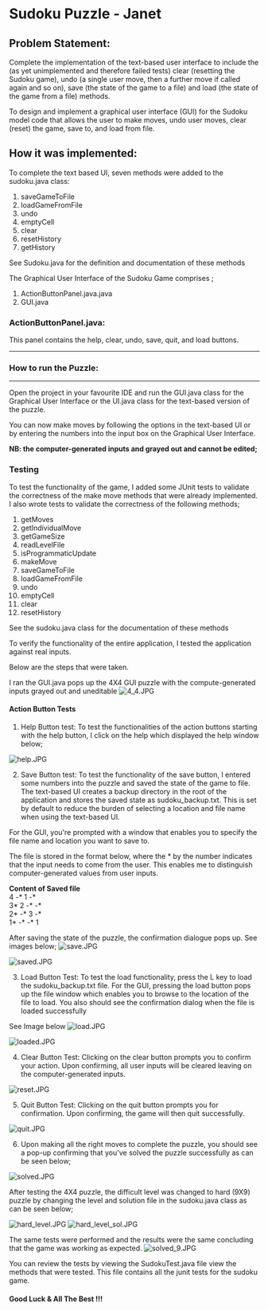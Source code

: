 # Sudoku Puzzle - Janet

## Problem Statement:
Complete the implementation of the text-based user interface to include the (as yet unimplemented and therefore failed tests) 
clear (resetting the Sudoku game), undo (a single user move, then a further move if called again and so on), save (the state of the game to a file) and load (the state of the game from a file) methods.

To design and implement a graphical user interface (GUI) for the Sudoku model code that allows the user to make moves,
undo user moves, clear (reset) the game, save to, and load from file.

## How it was implemented:
To complete the text based UI, seven methods were added to the sudoku.java class:
1. saveGameToFile
2. loadGameFromFile
3. undo
4. emptyCell
5. clear
6. resetHistory
7. getHistory

See Sudoku.java for the definition and documentation of these methods

The Graphical User Interface of the Sudoku Game comprises ;
1. ActionButtonPanel.java.java
2.  GUI.java

### ActionButtonPanel.java:
This panel contains the help, clear, undo, save, quit, and load buttons.

___
### How to run the Puzzle:
___
Open the project in your favourite IDE and run the GUI.java class for the Graphical User Interface or
the UI.java class for the text-based version of the puzzle. 

You can now make moves by following the options in the text-based UI or by entering the
numbers into the input box on the Graphical User Interface.

**NB: the computer-generated inputs and grayed out and cannot be edited;**


### Testing
To test the functionality of the game, I added some JUnit tests to validate the correctness of the 
make move methods that were already implemented.
I also wrote tests to validate the correctness of the following methods;
1. getMoves
2. getIndividualMove
3. getGameSize
4. readLevelFile
5. isProgrammaticUpdate
6. makeMove
7. saveGameToFile
8. loadGameFromFile
9. undo
10. emptyCell
11. clear
12. resetHistory

See the sudoku.java class for the documentation of these methods

To verify the functionality of the entire application, I tested the application against real inputs.

Below are the steps that were taken. 

I ran the GUI.java pops up the 4X4 GUI puzzle with the compute-generated inputs grayed out and uneditable
![4_4.JPG](sudoku_images%2F4_4.JPG)

#### Action Button Tests
1. Help Button test: To test the functionalities of the action buttons starting with the help button, I click on the help
which displayed the help window below;

![help.JPG](sudoku_images%2Fhelp.JPG)

2. Save Button test: To test the functionality of the save button, I entered some numbers into the puzzle and 
saved the state of the game to file. The text-based UI creates a backup directory in the root
of the application and stores the saved state as sudoku_backup.txt. This is set by default to reduce the burden of 
selecting a location and file name when using the text-based UI.

For the GUI, you're prompted with a window that enables you to specify the file name and location you want to save to.

The file is stored in the format below, where the * by the number indicates that the input needs to come from the user.
This enables me to distinguish computer-generated values from user inputs.

**Content of Saved file** <br/>
4 -* 1 -* <br/>
3* 2 -* -* <br/>
2* -* 3 -* <br/>
1* -* -* 1 <br/>

After saving the state of the puzzle, the confirmation dialogue pops up. See images below;
![save.JPG](sudoku_images%2Fsave.JPG)

![saved.JPG](sudoku_images%2Fsaved.JPG)


3. Load Button Test: To test the load functionality, press the L key to load the sudoku_backup.txt file.
For the GUI, pressing the load button pops up the file window which enables you to browse to the location 
of the file to load. You also should see the confirmation dialog when the file is loaded successfully 

See Image below
![load.JPG](sudoku_images%2Fload.JPG)

![loaded.JPG](sudoku_images%2Floaded.JPG)


4. Clear Button Test: Clicking on the clear button prompts you to confirm your action. Upon confirming,
all user inputs will be cleared leaving on the computer-generated inputs. 

![reset.JPG](sudoku_images%2Freset.JPG)


5. Quit Button Test: Clicking on the quit button prompts you for confirmation. Upon confirming, the 
game will then quit successfully.

![quit.JPG](sudoku_images%2Fquit.JPG)

6. Upon making all the right moves to complete the puzzle, you should see a pop-up confirming that you've solved the puzzle
successfully as can be seen below;

![solved.JPG](sudoku_images%2Fsolved.JPG)

After testing the 4X4 puzzle, the difficult level was changed to hard (9X9) puzzle by changing the level and solution
file in the sudoku.java class as can be seen below;

![hard_level.JPG](sudoku_images%2Fhard_level.JPG)
![hard_level_sol.JPG](sudoku_images%2Fhard_level_sol.JPG)

The same tests were performed and the results were the same concluding that the game was working as expected.
![solved_9.JPG](sudoku_images%2Fsolved_9.JPG)



You can review the tests by viewing the SudokuTest.java file view the methods that were tested.
This file contains all the junit tests for the sudoku game.

#### Good Luck & All The Best !!!
